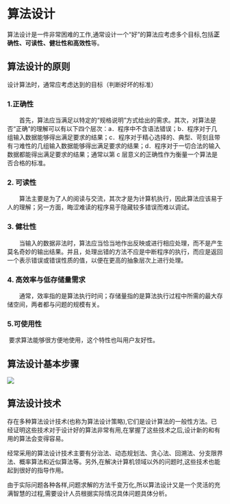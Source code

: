 # 算法设计

算法设计是一件非常困难的工作,通常设计一个“好”的算法应考虑多个目标,包括**正确性、可读性、健壮性和高效性**等。

## 算法设计的原则

设计算法时，通常应考虑达到的目标（判断好坏的标准）

### 1.正确性

　　首先，算法应当满足以特定的“规格说明”方式给出的需求。其次，对算法是否“正确”的理解可以有以下四个层次：a．程序中不含语法错误；b．程序对于几组输入数据能够得出满足要求的结果；c．程序对于精心选择的、典型、苛刻且带有刁难性的几组输入数据能够得出满足要求的结果；d．程序对于一切合法的输入数据都能得出满足要求的结果；通常以第 c 层意义的正确性作为衡量一个算法是否合格的标准。

 

### 2. 可读性

　　算法主要是为了人的阅读与交流，其次才是为计算机执行，因此算法应该易于人的理解；另一方面，晦涩难读的程序易于隐藏较多错误而难以调试。

 

### 3. 健壮性

　　当输入的数据非法时，算法应当恰当地作出反映或进行相应处理，而不是产生莫名奇妙的输出结果。并且，处理出错的方法不应是中断程序的执行，而应是返回一个表示错误或错误性质的值，以便在更高的抽象层次上进行处理。

 

### 4. 高效率与低存储量需求

　　通常，效率指的是算法执行时间；存储量指的是算法执行过程中所需的最大存储空间，两者都与问题的规模有关。

 

### 5.可使用性

​	要求算法能够很方便地使用，这个特性也叫用户友好性。



## 算法设计基本步骤

![](https://img1.zlogs.net/19/20191225210408.png)









## 算法设计技术

存在多种算法设计技术(也称为算法设计策略),它们是设计算法的一般性方法。已经证明这些技术对于设计好的算法非常有用,在掌握了这些技术之后,设计新的和有用的算法会变得容易。

经常采用的算法设计技术主要有分治法、动态规划法、贪心法、回溯法、分支限界法、概率算法和近似算法等。另外,在解决计算机领域以外的问题时,这些技术也能起到很好的指导作用。

由于实际问题各种各样,问题求解的方法千变万化,所以算法设计又是一个灵活的充满智慧的过程,需要设计人员根据实际情况具体问题具体分析。